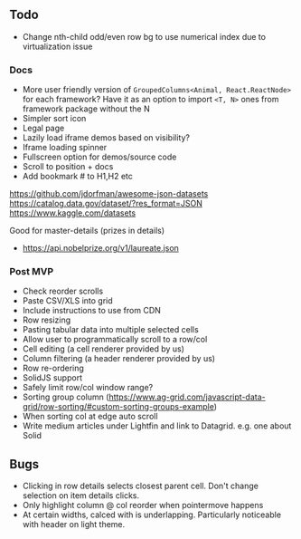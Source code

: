 ## Todo

- Change nth-child odd/even row bg to use numerical index due to virtualization issue

### Docs

- More user friendly version of `GroupedColumns<Animal, React.ReactNode>` for each framework?
  Have it as an option to import `<T, N>` ones from framework package without the N
- Simpler sort icon
- Legal page
- Lazily load iframe demos based on visibility?
- Iframe loading spinner
- Fullscreen option for demos/source code
- Scroll to position + docs
- Add bookmark # to H1,H2 etc

https://github.com/jdorfman/awesome-json-datasets
https://catalog.data.gov/dataset/?res_format=JSON
https://www.kaggle.com/datasets

Good for master-details (prizes in details)

- https://api.nobelprize.org/v1/laureate.json

### Post MVP

- Check reorder scrolls
- Paste CSV/XLS into grid
- Include instructions to use from CDN
- Row resizing
- Pasting tabular data into multiple selected cells
- Allow user to programmatically scroll to a row/col
- Cell editing (a cell renderer provided by us)
- Column filtering (a header renderer provided by us)
- Row re-ordering
- SolidJS support
- Safely limit row/col window range?
- Sorting group column (https://www.ag-grid.com/javascript-data-grid/row-sorting/#custom-sorting-groups-example)
- When sorting col at edge auto scroll
- Write medium articles under Lightfin and link to Datagrid. e.g. one about Solid

## Bugs

- Clicking in row details selects closest parent cell. Don't change selection on item details clicks.
- Only highlight column @ col reorder when pointermove happens
- At certain widths, calced with is underlapping. Particularly noticeable with header on light theme.
